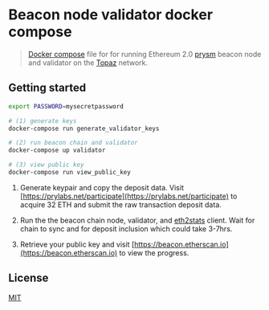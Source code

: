 # Beacon node validator docker compose

> [Docker compose](https://github.com/docker/compose) file for for running Ethereum 2.0 [prysm](https://github.com/prysmaticlabs/prysm) beacon node and validator on the [Topaz](https://beacon.etherscan.io/) network.

## Getting started

```bash
export PASSWORD=mysecretpassword

# (1) generate keys
docker-compose run generate_validator_keys

# (2) run beacon chain and validator
docker-compose up validator

# (3) view public key
docker-compose run view_public_key
```

1. Generate keypair and copy the deposit data. Visit [https://prylabs.net/participate](https://prylabs.net/participate) to acquire 32 ETH and submit the raw transaction deposit data.

2. Run the the beacon chain node, validator, and [eth2stats](https://github.com/Alethio/eth2stats-client) client. Wait for chain to sync and for deposit inclusion which could take 3-7hrs.

3. Retrieve your public key and visit [https://beacon.etherscan.io](https://beacon.etherscan.io) to view the progress.

## License

[MIT](LICENSE)
